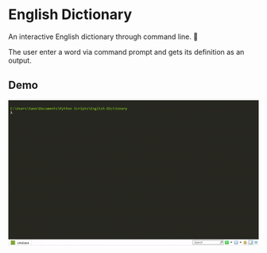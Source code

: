 # English Dictionary
An interactive English dictionary through command line. 📘

The user enter a word via command prompt and gets its definition as an output.

## Demo
![English_dict_gif](https://github.com/Stathis-Kal/english-dictionary/blob/master/englishDict.gif "English dictionary demo gif")

